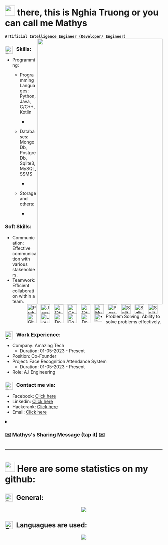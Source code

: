 
# <img src="https://github.com/blackcater/blackcater/raw/main/images/Hi.gif" height="32" /> there, this is Nghia Truong or you can call me Mathys
**`Artificial Intelligence Engineer (Developer/ Engineer)`**
<a href="#"><img align="right" src="https://i.pinimg.com/564x/b2/bc/92/b2bc925275d2d95df797a496116770d0.jpg" width="400 " height="850" /></a>

### <img align="left" alt="Python" width="25px" style="padding-right:8px;" src="https://github.com/ttnghia962/ttnghia962/assets/91373167/2298f695-d90d-4856-8c9f-8765c2be9226" /> Skills:
- Programming:
   - Programming Languages: Python, Java, C/C++, Kotlin
      - <img align="left" alt="Python" width="30px" style="padding-right:10px;" src="https://cdn.jsdelivr.net/gh/devicons/devicon/icons/python/python-original.svg" />          <img align="left" alt="Java" width="30px" style="padding-right:10px;" src="https://cdn.jsdelivr.net/gh/devicons/devicon/icons/java/java-original.svg" />          <img align="left" alt="C++" width="30px" style="padding-right:10px;" src="https://cdn.jsdelivr.net/gh/devicons/devicon/icons/c/c-original.svg" />          <img align="left" alt="C++" width="30px" style="padding-right:10px;" src="https://cdn.jsdelivr.net/gh/devicons/devicon/icons/cplusplus/cplusplus-original.svg" />         <img align="left" alt="C++" width="30px" style="padding-right:10px;" src="https://cdn.jsdelivr.net/gh/devicons/devicon/icons/kotlin/kotlin-original.svg" /> 
          
  - Databases: MongoDb, PostgreDb, Sqlite3, MySQL, SSMS
      -  <img align="left" alt="Mongo" width="30px" style="padding-right:10px;" src="https://cdn.jsdelivr.net/gh/devicons/devicon/icons/mongodb/mongodb-original-wordmark.svg"/>      <img align="left" alt="PostgreDb" width="30px" style="padding-right:10px;" src="https://cdn.jsdelivr.net/gh/devicons/devicon/icons/postgresql/postgresql-original-wordmark.svg" />         <img align="left" alt="Sqlite3" width="30px" style="padding-right:10px;" src="https://cdn.jsdelivr.net/gh/devicons/devicon/icons/sqlite/sqlite-original-wordmark.svg" />         <img align="left" alt="Sqlite3" width="30px" style="padding-right:10px;" src="https://cdn.jsdelivr.net/gh/devicons/devicon/icons/mysql/mysql-original-wordmark.svg" />                    <img align="left" alt="Sqlite3" width="30px" style="padding-right:10px;" src="https://cdn.jsdelivr.net/gh/devicons/devicon/icons/microsoftsqlserver/microsoftsqlserver-plain-wordmark.svg" />          
   - Storage and others:
      - <img align="left" alt="Git" width="30px" style="padding-right:10px;" src="https://cdn.jsdelivr.net/gh/devicons/devicon/icons/git/git-original.svg" />       <img align="left" alt="Linux" width="30px" style="padding-right:10px;" src="https://cdn.jsdelivr.net/gh/devicons/devicon/icons/linux/linux-original.svg" />      <img align="left" alt="Docker" width="30px" style="padding-right:10px;" src="https://cdn.jsdelivr.net/gh/devicons/devicon/icons/docker/docker-original.svg" />         <img align="left" alt="Docker" width="30px" style="padding-right:10px;" src="https://cdn.jsdelivr.net/gh/devicons/devicon/icons/azure/azure-original.svg" />         <img align="left" alt="Docker" width="30px" style="padding-right:10px;" src="https://cdn.jsdelivr.net/gh/devicons/devicon/icons/googlecloud/googlecloud-original.svg" />      

### <img align="left" alt="Docker" width="25px" style="padding-right:8px;" src="https://github.com/ttnghia962/ttnghia962/assets/91373167/d38e1b36-6826-47f0-861d-45d9b05261f4" />  Soft Skills:
- Communication: Effective communication with various stakeholders.
- Teamwork: Efficient collaboration within a team.
- Problem Solving: Ability to solve problems effectively.

### <img align="left" alt="Docker" width="25px" style="padding-right:8px;" src="https://github.com/ttnghia962/ttnghia962/assets/91373167/0e57b7f8-092c-4a69-b7b9-b4898b57e4e3" /> Work Experience:
- Company: Amazing Tech
   - Duration: 01-05-2023 - Present
- Position: Co-Founder
- Project: Face Recognition Attendance System
   - Duration: 01-05-2023 - Present
- Role: A.I Engineering

### <img align="left" alt="Docker" width="25px" style="padding-right:8px;" src="https://github.com/ttnghia962/ttnghia962/assets/91373167/b0f87792-e99e-4998-b712-bdc5ee352193" /> Contact me via:
- Facebook: [Click here](https://www.facebook.com/profile.php?id=100035161478542&mibextid=ZbWKwL)
- Linkedin: [Click here](www.linkedin.com/in/nghĩa-trương-trọng-34622b213)
- Hackerank: [Click here](https://www.hackerrank.com/profile/ttnghia962)
- Email: [Click here](ttnghia962@gmail.com)


<details>
 <summary><h3> ✉️ Mathys's Sharing Message (tap it) ✉️</h3></summary>
   "I started with no idea about coding or programming, and it was a real struggle. After a few months of trying and practicing, it became more manageable. Everything will be easier if you 'get the ball rolling', so have fun with your coding journey 💪🏼💪🏼💪🏼."
</details>

---

# <img src="https://github.com/ttnghia962/ttnghia962/assets/91373167/9fb816bc-7a4e-422b-8913-de862b0a2eb3" height="32" /> Here are some statistics on my github: 

## <img align="left" alt="Docker" width="25px" style="padding-right:8px;" src="https://github.com/ttnghia962/ttnghia962/assets/91373167/266f8366-2698-4180-bf31-2b8f330e617f" /> General:
 <div align="center">
    <img src="https://github-readme-stats.vercel.app/api?username=ttnghia962&show_icons=true&theme=tokyonight" >

</div>

## <img align="left" alt="Docker" width="25px" style="padding-right:8px;" src="https://github.com/ttnghia962/ttnghia962/assets/91373167/2066f65d-6043-4d2c-9576-1eb0ca6ddb09" /> Languagues are used: 
<div align="center">
  <img src="https://github-readme-stats.vercel.app/api/top-langs/?username=ttnghia962&layout=donut&size=400x200&theme=dracula">
</div>





